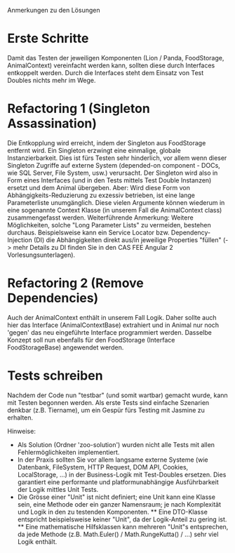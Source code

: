 Anmerkungen zu den Lösungen

# Erste Schritte
Damit das Testen der jeweiligen Komponenten (Lion / Panda, FoodStorage, AnimalContext) vereinfacht werden kann,
sollten diese durch Interfaces entkoppelt werden. Durch die Interfaces steht dem Einsatz von Test Doubles nichts mehr
im Wege.

# Refactoring 1 (Singleton Assassination)
Die Entkopplung wird erreicht, indem der Singleton aus FoodStorage entfernt wird. Ein Singleton erzwingt eine
einmalige, globale Instanzierbarkeit. Dies ist fürs Testen sehr hinderlich, vor allem wenn dieser Singleton Zugriffe
auf externe System (depended-on component - DOCs, wie SQL Server, File System, usw.) verursacht.
Der Singleton wird also in Form eines Interfaces (und in den Tests mittels Test Double Instanzen) ersetzt und dem Animal
übergeben. Aber: Wird diese Form von Abhängigkeits-Reduzierung zu exzessiv betrieben, ist eine lange Parameterliste
unumgänglich. Diese vielen Argumente können wiederum in eine sogenannte Context Klasse (in unserem Fall die
AnimalContext class) zusammengefasst werden.
Weiterführende Anmerkung: Weitere Möglichkeiten, solche "Long Parameter Lists" zu vermeiden, bestehen durchaus.
Beispielsweise kann ein Service Locator bzw. Dependency-Injection (DI) die Abhängigkeiten direkt aus/in jeweilige Properties
"füllen" (-> mehr Details zu DI finden Sie in den CAS FEE Angular 2 Vorlesungsunterlagen).

# Refactoring 2 (Remove Dependencies)
Auch der AnimalContext enthält in unserem Fall Logik. Daher sollte auch hier das Interface (AnimalContextBase)
extrahiert und in Animal nur noch 'gegen' das neu eingeführte Interface programmiert werden.
Dasselbe Konzept soll nun ebenfalls für den FoodStorage (Interface FoodStorageBase) angewendet werden.

# Tests schreiben
Nachdem der Code nun "testbar" (und somit wartbar) gemacht wurde, kann mit Testen begonnen werden. Als erste Tests
sind einfache Szenarien denkbar (z.B. Tiername), um ein Gespür fürs Testing mit Jasmine zu erhalten.

Hinweise:
 * Als Solution (Ordner 'zoo-solution') wurden nicht alle Tests mit allen Fehlermöglichkeiten implementiert.
 * In der Praxis sollten Sie vor allem langsame externe Systeme (wie Datenbank, FileSystem, HTTP Request, DOM API,
   Cookies, LocalStorage, ...) in der Business-Logik mit Test-Doubles ersetzen. Dies garantiert eine performante und
   platformunabhängige Ausführbarkeit der Logik mittles Unit Tests.
 * Die Grösse einer "Unit" ist nicht definiert; eine Unit kann eine Klasse sein, eine Methode oder ein ganzer Namensraum;
   je nach Komplexität und Logik in den zu testenden Komponenten.
  ** Eine DTO-Klasse entspricht beispielsweise keiner "Unit", da der Logik-Anteil zu gering ist.
  ** Eine mathematische Hilfsklassen kann mehreren "Unit"s entsprechen, da jede Methode (z.B. Math.Euler() / Math.RungeKutta() / ...)
     sehr viel Logik enthält.
